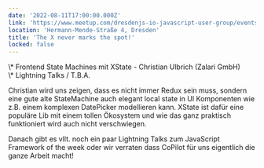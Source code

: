 ```yaml
---
date: '2022-08-11T17:00:00.000Z'
link: 'https://www.meetup.com/dresdenjs-io-javascript-user-group/events/wwdfrqydclbpb/'
location: 'Hermann-Mende-Straße 4, Dresden'
title: 'The X never marks the spot!'
locked: false
---
```

\\\* Frontend State Machines mit XState - Christian Ulbrich (Zalari GmbH)  
\\\* Lightning Talks / T.B.A.

Christian wird uns zeigen, dass es nicht immer Redux sein muss, sondern eine gute alte StateMachine auch elegant local state in UI Komponenten wie z.B. einem komplexen DatePicker modellieren kann. XState ist dafür eine populäre Lib mit einem tollen Ökosystem und wie das ganz praktisch funktioniert wird auch nicht verschwiegen.

Danach gibt es vllt. noch ein paar Lightning Talks zum JavaScript Framework of the week oder wir verraten dass CoPilot für uns eigentlich die ganze Arbeit macht!
